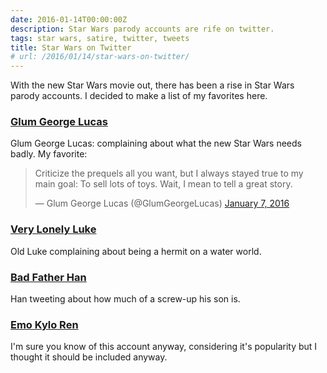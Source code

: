 ```yaml
---
date: 2016-01-14T00:00:00Z
description: Star Wars parody accounts are rife on twitter.
tags: star wars, satire, twitter, tweets
title: Star Wars on Twitter
# url: /2016/01/14/star-wars-on-twitter/
---
```


With the new Star Wars movie out, there has been a rise in Star Wars parody accounts. I decided to make a list of my favorites here.

### [Glum George Lucas](https://twitter.com/glumgeorgelucas)

Glum George Lucas: complaining about what the new Star Wars needs badly. My favorite:

<blockquote class="twitter-tweet" lang="en"><p lang="en" dir="ltr">Criticize the prequels all you want, but I always stayed true to my main goal:&#10;&#10;To sell lots of toys.&#10;&#10;Wait, I mean to tell a great story.</p>&mdash; Glum George Lucas (@GlumGeorgeLucas) <a href="https://twitter.com/GlumGeorgeLucas/status/685119755267784704">January 7, 2016</a></blockquote>

<script async src="//platform.twitter.com/widgets.js" charset="utf-8"></script>

### [Very Lonely Luke](https://twitter.com/VeryLonelyLuke)

Old Luke complaining about being a hermit on a water world.

### [Bad Father Han](https://twitter.com/BadFatherHan)

Han tweeting about how much of a screw-up his son is.

### [Emo Kylo Ren](https://twitter.com/kylor3n)

I'm sure you know of this account anyway, considering it's popularity but I thought it should be included anyway.